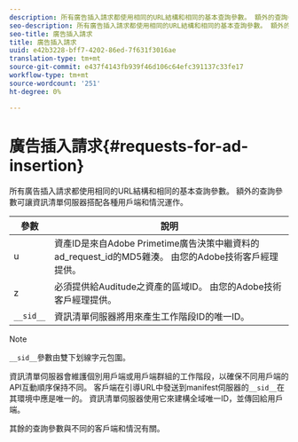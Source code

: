 ```yaml
---
description: 所有廣告插入請求都使用相同的URL結構和相同的基本查詢參數。 額外的查詢參數可讓資訊清單伺服器搭配各種用戶端和情況運作。
seo-description: 所有廣告插入請求都使用相同的URL結構和相同的基本查詢參數。 額外的查詢參數可讓資訊清單伺服器搭配各種用戶端和情況運作。
seo-title: 廣告插入請求
title: 廣告插入請求
uuid: e42b3228-bff7-4202-86ed-7f631f3016ae
translation-type: tm+mt
source-git-commit: e437f4143fb939f46d106c64efc391137c33fe17
workflow-type: tm+mt
source-wordcount: '251'
ht-degree: 0%

---
```



# 廣告插入請求{#requests-for-ad-insertion}

所有廣告插入請求都使用相同的URL結構和相同的基本查詢參數。 額外的查詢參數可讓資訊清單伺服器搭配各種用戶端和情況運作。

| 參數 | 說明 |
|--- |--- |
| u | 資產ID是來自Adobe Primetime廣告決策中繼資料的ad_request_id的MD5雜湊。 由您的Adobe技術客戶經理提供。 |
| z | 必須提供給Auditude之資產的區域ID。 由您的Adobe技術客戶經理提供。 |
| `__sid__` | 資訊清單伺服器將用來產生工作階段ID的唯一ID。 |

>[!NOTE]
>
>`__sid__`參數由雙下划線字元包圍。

資訊清單伺服器會維護個別用戶端或用戶端群組的工作階段，以確保不同用戶端的API互動順序保持不同。 客戶端在引導URL中發送到manifest伺服器的`__sid__`在其環境中應是唯一的。 資訊清單伺服器使用它來建構全域唯一ID，並傳回給用戶端。

其餘的查詢參數與不同的客戶端和情況有關。